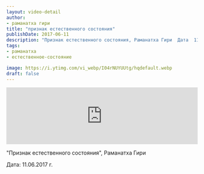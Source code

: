 ```yaml
---
layout: video-detail
author:
- раманатха гири
title: "признак естественного состояния"
publishDate: 2017-06-11
description: "Признак естественного состояния, Раманатха Гири  Дата  11.06.2017 г."
tags: 
- раманатха
- естественное-состояние

image: https://i.ytimg.com/vi_webp/I04rNUYUUtg/hqdefault.webp
draft: false
---
```


<iframe width="100%" src="https://www.youtube.com/embed/I04rNUYUUtg" frameborder="0" allowfullscreen=""></iframe> 

 "Признак естественного состояния", Раманатха Гири

 Дата: 11.06.2017 г.

  

 